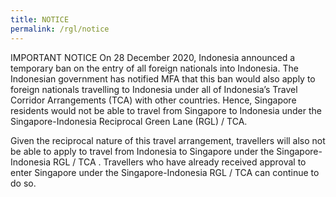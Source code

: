 ```yaml
---
title: NOTICE
permalink: /rgl/notice
---
```





IMPORTANT NOTICE
On 28 December 2020, Indonesia announced a temporary ban on the entry of all foreign nationals into Indonesia. The Indonesian government has notified MFA that this ban would also apply to foreign nationals travelling to Indonesia under all of Indonesia’s Travel Corridor Arrangements (TCA) with other countries. Hence, Singapore residents would not be able to travel from Singapore to Indonesia under the Singapore-Indonesia Reciprocal Green Lane (RGL) / TCA.

Given the reciprocal nature of this travel arrangement, travellers will also not be able to apply to travel from Indonesia to Singapore under the Singapore-Indonesia RGL / TCA . Travellers who have already received approval to enter Singapore under the Singapore-Indonesia RGL / TCA can continue to do so.
